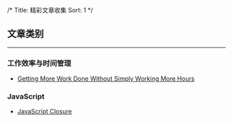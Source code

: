 /*
 Title: 精彩文章收集
 Sort: 1
 */
 
## 文章类别
----
### 工作效率与时间管理  

  - [Getting More Work Done Without Simply Working More Hours](http://www.smashingmagazine.com/2015/12/getting-work-done-without-simply-working-hours/)

### JavaScript  
  - [JavaScript Closure](https://medium.com/javascript-scene/master-the-javascript-interview-what-is-a-closure-b2f0d2152b36#.5i98pe1yb)

